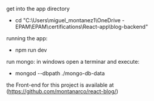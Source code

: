 get into the app directory
- cd "C:\Users\miguel_montanez1\OneDrive - EPAM\EPAM\certifications\React-app\blog-backend"

running the app:
- npm run dev

run mongo:
in windows open a terminar and execute:
- mongod --dbpath ./mongo-db-data


the Front-end for this project is available at (https://github.com/montanarco/react-blog/)